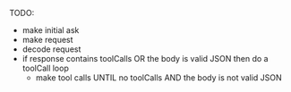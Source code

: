 TODO:
- make initial ask
- make request
- decode request
- if response contains toolCalls OR the body is valid JSON
  then do a toolCall loop
    - make tool calls UNTIL
      no toolCalls AND the body is not valid JSON
